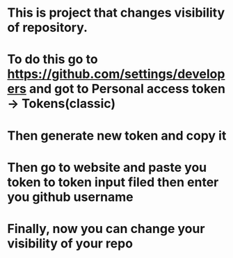 # This is project that changes visibility of repository.

# To do this go to https://github.com/settings/developers and got to Personal access token -> Tokens(classic)

# Then generate new token and copy it

# Then go to website and paste you token to token input filed then enter you github username

# Finally, now you can change your visibility of your repo
